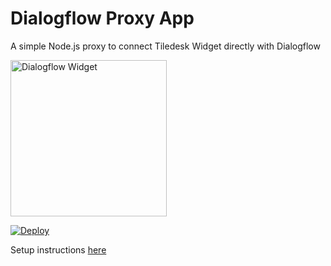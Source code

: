 # Dialogflow Proxy App
A simple Node.js proxy to connect Tiledesk Widget directly with Dialogflow

<img src="https://user-images.githubusercontent.com/32564846/66894553-03b71e00-eff1-11e9-9dce-cec116081c22.png" alt="Dialogflow Widget" width="250"/>


[![Deploy](https://www.herokucdn.com/deploy/button.svg)](https://heroku.com/deploy)

Setup instructions [here](https://www.tiledesk.com/tiledesk-widget-to-converse-with-dialogflow/)
